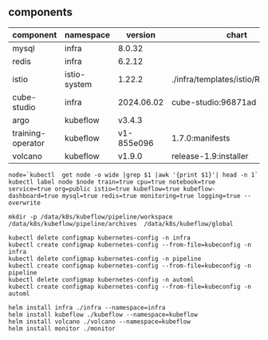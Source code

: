 ## components

|     component     |  namespace   |  version   |               chart               |
| ----------------- | ------------ | ---------- | --------------------------------- |
| mysql             | infra        | 8.0.32     |                                   |
| redis             | infra        | 6.2.12     |                                   |
| istio             | istio-system | 1.22.2     | ./infra/templates/istio/README.md |
| cube-studio       | infra        | 2024.06.02 | cube-studio:96871ad               |
| argo              | kubeflow     | v3.4.3     |                                   |
| training-operator | kubeflow     | v1-855e096 | 1.7.0:manifests                   |
| volcano           | kubeflow     | v1.9.0     | release-1.9:installer             |


```
node=`kubectl  get node -o wide |grep $1 |awk '{print $1}'| head -n 1`
kubectl label node $node train=true cpu=true notebook=true service=true org=public istio=true kubeflow=true kubeflow-dashboard=true mysql=true redis=true monitoring=true logging=true --overwrite

mkdir -p /data/k8s/kubeflow/pipeline/workspace /data/k8s/kubeflow/pipeline/archives  /data/k8s/kubeflow/global
```

```
kubectl delete configmap kubernetes-config -n infra
kubectl create configmap kubernetes-config --from-file=kubeconfig -n infra
kubectl delete configmap kubernetes-config -n pipeline
kubectl create configmap kubernetes-config --from-file=kubeconfig -n pipeline
kubectl delete configmap kubernetes-config -n automl
kubectl create configmap kubernetes-config --from-file=kubeconfig -n automl

helm install infra ./infra --namespace=infra
helm install kubeflow ./kubeflow --namespace=kubeflow
helm install volcano ./volcano --namespace=kubeflow
helm install monitor ./monitor
```
